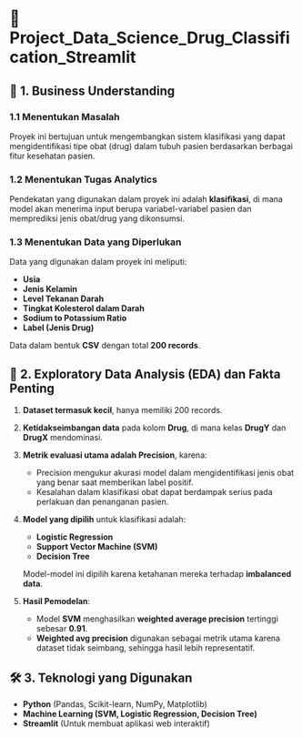 # 🚀 Project_Data_Science_Drug_Classification_Streamlit

## 📌 1. Business Understanding

### 1.1 Menentukan Masalah
Proyek ini bertujuan untuk mengembangkan sistem klasifikasi yang dapat mengidentifikasi tipe obat (drug) dalam tubuh pasien berdasarkan berbagai fitur kesehatan pasien.

### 1.2 Menentukan Tugas Analytics
Pendekatan yang digunakan dalam proyek ini adalah **klasifikasi**, di mana model akan menerima input berupa variabel-variabel pasien dan memprediksi jenis obat/drug yang dikonsumsi.

### 1.3 Menentukan Data yang Diperlukan
Data yang digunakan dalam proyek ini meliputi:
- **Usia**
- **Jenis Kelamin**
- **Level Tekanan Darah**
- **Tingkat Kolesterol dalam Darah**
- **Sodium to Potassium Ratio**
- **Label (Jenis Drug)**

Data dalam bentuk **CSV** dengan total **200 records**.

## 🔎 2. Exploratory Data Analysis (EDA) dan Fakta Penting
1. **Dataset termasuk kecil**, hanya memiliki 200 records.
2. **Ketidakseimbangan data** pada kolom **Drug**, di mana kelas **DrugY** dan **DrugX** mendominasi.
3. **Metrik evaluasi utama adalah Precision**, karena:
   - Precision mengukur akurasi model dalam mengidentifikasi jenis obat yang benar saat memberikan label positif.
   - Kesalahan dalam klasifikasi obat dapat berdampak serius pada perlakuan dan penanganan pasien.
4. **Model yang dipilih** untuk klasifikasi adalah:
   - **Logistic Regression**
   - **Support Vector Machine (SVM)**
   - **Decision Tree**
   
   Model-model ini dipilih karena ketahanan mereka terhadap **imbalanced data**.

5. **Hasil Pemodelan**:
   - Model **SVM** menghasilkan **weighted average precision** tertinggi sebesar **0.91**.
   - **Weighted avg precision** digunakan sebagai metrik utama karena dataset tidak seimbang, sehingga hasil lebih representatif.

## 🛠 3. Teknologi yang Digunakan
- **Python** (Pandas, Scikit-learn, NumPy, Matplotlib)
- **Machine Learning (SVM, Logistic Regression, Decision Tree)**
- **Streamlit** (Untuk membuat aplikasi web interaktif)
